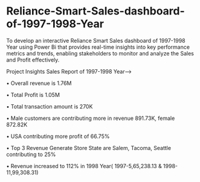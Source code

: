 # Reliance-Smart-Sales-dashboard-of-1997-1998-Year
To develop an interactive Reliance Smart Sales dashboard of 1997-1998 Year using Power Bi that provides real-time insights into key performance metrics and trends, enabling stakeholders to monitor and analyze the Sales and Profit effectively.

Project Insights Sales Report of 1997-1998 Year-->



• Overall revenue is 1.76M



• Total Profit is 1.05M



• Total transaction amount is 270K



• Male customers are contributing more in revenue 891.73K, female 872.82K



• USA contributing more profit of 66.75%



• Top 3 Revenue Generate Store State are Salem, Tacoma, Seattle contributing to 25%



• Revenue increased to 112% in 1998 Year( 1997-5,65,238.13 & 1998-11,99,308.31)
